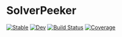 # SolverPeeker

[![Stable](https://img.shields.io/badge/docs-stable-blue.svg)](https://henriean.github.io/SolverPeeker.jl/stable)
[![Dev](https://img.shields.io/badge/docs-dev-blue.svg)](https://henriean.github.io/SolverPeeker.jl/dev)
[![Build Status](https://github.com/henriean/SolverPeeker.jl/workflows/CI/badge.svg)](https://github.com/henriean/SolverPeeker.jl/actions)
[![Coverage](https://codecov.io/gh/henriean/SolverPeeker.jl/branch/master/graph/badge.svg)](https://codecov.io/gh/henriean/SolverPeeker.jl)
